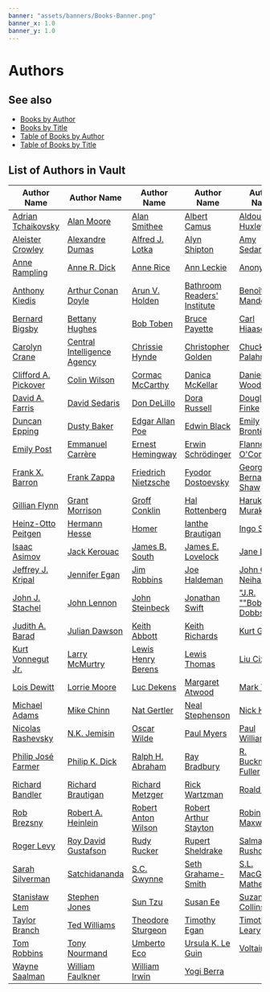 ```yaml
---
banner: "assets/banners/Books-Banner.png"
banner_x: 1.0
banner_y: 1.0
---
```


# Authors

## See also

- [Books by Author](Books_by_Author.md)
- [Books by Title](Books_by_Title.md)
- [Table of Books by Author](Table_of_Books_by_Author.md)
- [Table of Books by Title](Table_of_Books_by_Title.md)

## List of Authors in Vault

| **Author Name** | **Author Name** | **Author Name** | **Author Name** | **Author Name** |
|--|--|--|--|--|
| [Adrian Tchaikovsky](Books/Adrian_Tchaikovsky/Adrian_Tchaikovsky.md) | [Alan Moore](Books/Alan_Moore/Alan_Moore.md) | [Alan Smithee](Books/Alan_Smithee/Alan_Smithee.md) | [Albert Camus](Books/Albert_Camus/Albert_Camus.md) | [Aldous Huxley](Books/Aldous_Huxley/Aldous_Huxley.md) |
| [Aleister Crowley](Books/Aleister_Crowley/Aleister_Crowley.md) | [Alexandre Dumas](Books/Alexandre_Dumas/Alexandre_Dumas.md) | [Alfred J. Lotka](Books/Alfred_J_Lotka/Alfred_J_Lotka.md) | [Alyn Shipton](Books/Alyn_Shipton/Alyn_Shipton.md) | [Amy Sedaris](Books/Amy_Sedaris/Amy_Sedaris.md) |
| [Anne Rampling](Books/Anne_Rampling/Anne_Rampling.md) | [Anne R. Dick](Books/Anne_R_Dick/Anne_R_Dick.md) | [Anne Rice](Books/Anne_Rice/Anne_Rice.md) | [Ann Leckie](Books/Ann_Leckie/Ann_Leckie.md) | [Anonymous](Books/Anonymous/Anonymous.md) |
| [Anthony Kiedis](Books/Anthony_Kiedis/Anthony_Kiedis.md) | [Arthur Conan Doyle](Books/Arthur_Conan_Doyle/Arthur_Conan_Doyle.md) | [Arun V. Holden](Books/Arun_V_Holden/Arun_V_Holden.md) | [Bathroom Readers' Institute](Books/Bathroom_Readers_Institute/Bathroom_Readers_Institute.md) | [Benoît B. Mandelbrot](Books/Benoît_B_Mandelbrot/Benoît_B_Mandelbrot.md) |
| [Bernard Bigsby](Books/Bernard_Bigsby/Bernard_Bigsby.md) | [Bettany Hughes](Books/Bettany_Hughes/Bettany_Hughes.md) | [Bob Toben](Books/Bob_Toben/Bob_Toben.md) | [Bruce Payette](Books/Bruce_Payette/Bruce_Payette.md) | [Carl Hiaasen](Books/Carl_Hiaasen/Carl_Hiaasen.md) |
| [Carolyn Crane](Books/Carolyn_Crane/Carolyn_Crane.md) | [Central Intelligence Agency](Books/Central_Intelligence_Agency/Central_Intelligence_Agency.md) | [Chrissie Hynde](Books/Chrissie_Hynde/Chrissie_Hynde.md) | [Christopher Golden](Books/Christopher_Golden/Christopher_Golden.md) | [Chuck Palahniuk](Books/Chuck_Palahniuk/Chuck_Palahniuk.md) |
| [Clifford A. Pickover](Books/Clifford_A_Pickover/Clifford_A_Pickover.md) | [Colin Wilson](Books/Colin_Wilson/Colin_Wilson.md) | [Cormac McCarthy](Books/Cormac_McCarthy/Cormac_McCarthy.md) | [Danica McKellar](Books/Danica_McKellar/Danica_McKellar.md) | [Daniel Woodrell](Books/Daniel_Woodrell/Daniel_Woodrell.md) |
| [David A. Farris](Books/David_A_Farris/David_A_Farris.md) | [David Sedaris](Books/David_Sedaris/David_Sedaris.md) | [Don DeLillo](Books/Don_DeLillo/Don_DeLillo.md) | [Dora Russell](Books/Dora_Russell/Dora_Russell.md) | [Douglas Finke](Books/Douglas_Finke/Douglas_Finke.md) |
| [Duncan Epping](Books/Duncan_Epping/Duncan_Epping.md) | [Dusty Baker](Books/Dusty_Baker/Dusty_Baker.md) | [Edgar Allan Poe](Books/Edgar_Allan_Poe/Edgar_Allan_Poe.md) | [Edwin Black](Books/Edwin_Black/Edwin_Black.md) | [Emily Brontë](Books/Emily_Brontë/Emily_Brontë.md) |
| [Emily Post](Books/Emily_Post/Emily_Post.md) | [Emmanuel Carrère](Books/Emmanuel_Carrère/Emmanuel_Carrère.md) | [Ernest Hemingway](Books/Ernest_Hemingway/Ernest_Hemingway.md) | [Erwin Schrödinger](Books/Erwin_Schrödinger/Erwin_Schrödinger.md) | [Flannery O'Connor](Books/Flannery_OConnor/Flannery_OConnor.md) |
| [Frank X. Barron](Books/Frank_X_Barron/Frank_X_Barron.md) | [Frank Zappa](Books/Frank_Zappa/Frank_Zappa.md) | [Friedrich Nietzsche](Books/Friedrich_Nietzsche/Friedrich_Nietzsche.md) | [Fyodor Dostoevsky](Books/Fyodor_Dostoevsky/Fyodor_Dostoevsky.md) | [George Bernard Shaw](Books/George_Bernard_Shaw/George_Bernard_Shaw.md) |
| [Gillian Flynn](Books/Gillian_Flynn/Gillian_Flynn.md) | [Grant Morrison](Books/Grant_Morrison/Grant_Morrison.md) | [Groff Conklin](Books/Groff_Conklin/Groff_Conklin.md) | [Hal Rottenberg](Books/Hal_Rottenberg/Hal_Rottenberg.md) | [Haruki Murakami](Books/Haruki_Murakami/Haruki_Murakami.md) |
| [Heinz-Otto Peitgen](Books/Heinz-Otto_Peitgen/Heinz-Otto_Peitgen.md) | [Hermann Hesse](Books/Hermann_Hesse/Hermann_Hesse.md) | [Homer](Books/Homer/Homer.md) | [Ianthe Brautigan](Books/Ianthe_Brautigan/Ianthe_Brautigan.md) | [Ingo Swann](Books/Ingo_Swann/Ingo_Swann.md) |
| [Isaac Asimov](Books/Isaac_Asimov/Isaac_Asimov.md) | [Jack Kerouac](Books/Jack_Kerouac/Jack_Kerouac.md) | [James B. South](Books/James_B_South/James_B_South.md) | [James E. Lovelock](Books/James_E_Lovelock/James_E_Lovelock.md) | [Jane Leavy](Books/Jane_Leavy/Jane_Leavy.md) |
| [Jeffrey J. Kripal](Books/Jeffrey_J_Kripal/Jeffrey_J_Kripal.md) | [Jennifer Egan](Books/Jennifer_Egan/Jennifer_Egan.md) | [Jim Robbins](Books/Jim_Robbins/Jim_Robbins.md) | [Joe Haldeman](Books/Joe_Haldeman/Joe_Haldeman.md) | [John G. Neihardt](Books/John_G_Neihardt/John_G_Neihardt.md) |
| [John J. Stachel](Books/John_J_Stachel/John_J_Stachel.md) | [John Lennon](Books/John_Lennon/John_Lennon.md) | [John Steinbeck](Books/John_Steinbeck/John_Steinbeck.md) | [Jonathan Swift](Books/Jonathan_Swift/Jonathan_Swift.md) | ["J.R. ""Bob"" Dobbs"](Books/JR_Bob_Dobbs/JR_Bob_Dobbs.md) |
| [Judith A. Barad](Books/Judith_A_Barad/Judith_A_Barad.md) | [Julian Dawson](Books/Julian_Dawson/Julian_Dawson.md) | [Keith Abbott](Books/Keith_Abbott/Keith_Abbott.md) | [Keith Richards](Books/Keith_Richards/Keith_Richards.md) | [Kurt Gödel](Books/Kurt_Gödel/Kurt_Gödel.md) |
| [Kurt Vonnegut Jr.](Books/Kurt_Vonnegut_Jr/Kurt_Vonnegut_Jr.md) | [Larry McMurtry](Books/Larry_McMurtry/Larry_McMurtry.md) | [Lewis Henry Berens](Books/Lewis_Henry_Berens/Lewis_Henry_Berens.md) | [Lewis Thomas](Books/Lewis_Thomas/Lewis_Thomas.md) | [Liu Cixin](Books/Liu_Cixin/Liu_Cixin.md) |
| [Lois Dewitt](Books/Lois_Dewitt/Lois_Dewitt.md) | [Lorrie Moore](Books/Lorrie_Moore/Lorrie_Moore.md) | [Luc Dekens](Books/Luc_Dekens/Luc_Dekens.md) | [Margaret Atwood](Books/Margaret_Atwood/Margaret_Atwood.md) | [Mark Twain](Books/Mark_Twain/Mark_Twain.md) |
| [Michael Adams](Books/Michael_Adams/Michael_Adams.md) | [Mike Chinn](Books/Mike_Chinn/Mike_Chinn.md) | [Nat Gertler](Books/Nat_Gertler/Nat_Gertler.md) | [Neal Stephenson](Books/Neal_Stephenson/Neal_Stephenson.md) | [Nick Hornby](Books/Nick_Hornby/Nick_Hornby.md) |
| [Nicolas Rashevsky](Books/Nicolas_Rashevsky/Nicolas_Rashevsky.md) | [N.K. Jemisin](Books/NK_Jemisin/NK_Jemisin.md) | [Oscar Wilde](Books/Oscar_Wilde/Oscar_Wilde.md) | [Paul Myers](Books/Paul_Myers/Paul_Myers.md) | [Paul Williams](Books/Paul_Williams/Paul_Williams.md) |
| [Philip José Farmer](Books/Philip_José_Farmer/Philip_José_Farmer.md) | [Philip K. Dick](Books/Philip_K_Dick/Philip_K_Dick.md) | [Ralph H. Abraham](Books/Ralph_H_Abraham/Ralph_H_Abraham.md) | [Ray Bradbury](Books/Ray_Bradbury/Ray_Bradbury.md) | [R. Buckminster Fuller](Books/R_Buckminster_Fuller/R_Buckminster_Fuller.md) |
| [Richard Bandler](Books/Richard_Bandler/Richard_Bandler.md) | [Richard Brautigan](Books/Richard_Brautigan/Richard_Brautigan.md) | [Richard Metzger](Books/Richard_Metzger/Richard_Metzger.md) | [Rick Wartzman](Books/Rick_Wartzman/Rick_Wartzman.md) | [Roald Dahl](Books/Roald_Dahl/Roald_Dahl.md) |
| [Rob Brezsny](Books/Rob_Brezsny/Rob_Brezsny.md) | [Robert A. Heinlein](Books/Robert_A_Heinlein/Robert_A_Heinlein.md) | [Robert Anton Wilson](Books/Robert_Anton_Wilson/Robert_Anton_Wilson.md) | [Robert Arthur Stayton](Books/Robert_Arthur_Stayton/Robert_Arthur_Stayton.md) | [Robin Maxwell](Books/Robin_Maxwell/Robin_Maxwell.md) |
| [Roger Levy](Books/Roger_Levy/Roger_Levy.md) | [Roy David Gustafson](Books/Roy_David_Gustafson/Roy_David_Gustafson.md) | [Rudy Rucker](Books/Rudy_Rucker/Rudy_Rucker.md) | [Rupert Sheldrake](Books/Rupert_Sheldrake/Rupert_Sheldrake.md) | [Salman Rushdie](Books/Salman_Rushdie/Salman_Rushdie.md) |
| [Sarah Silverman](Books/Sarah_Silverman/Sarah_Silverman.md) | [Satchidananda](Books/Satchidananda/Satchidananda.md) | [S.C. Gwynne](Books/SC_Gwynne/SC_Gwynne.md) | [Seth Grahame-Smith](Books/Seth_Grahame-Smith/Seth_Grahame-Smith.md) | [S.L. MacGregor Mathers](Books/SL_MacGregor_Mathers/SL_MacGregor_Mathers.md) |
| [Stanisław Lem](Books/Stanisław_Lem/Stanisław_Lem.md) | [Stephen Jones](Books/Stephen_Jones/Stephen_Jones.md) | [Sun Tzu](Books/Sun_Tzu/Sun_Tzu.md) | [Susan Ee](Books/Susan_Ee/Susan_Ee.md) | [Suzanne Collins](Books/Suzanne_Collins/Suzanne_Collins.md) |
| [Taylor Branch](Books/Taylor_Branch/Taylor_Branch.md) | [Ted Williams](Books/Ted_Williams/Ted_Williams.md) | [Theodore Sturgeon](Books/Theodore_Sturgeon/Theodore_Sturgeon.md) | [Timothy Egan](Books/Timothy_Egan/Timothy_Egan.md) | [Timothy Leary](Books/Timothy_Leary/Timothy_Leary.md) |
| [Tom Robbins](Books/Tom_Robbins/Tom_Robbins.md) | [Tony Nourmand](Books/Tony_Nourmand/Tony_Nourmand.md) | [Umberto Eco](Books/Umberto_Eco/Umberto_Eco.md) | [Ursula K. Le Guin](Books/Ursula_K_Le_Guin/Ursula_K_Le_Guin.md) | [Voltaire](Books/Voltaire/Voltaire.md) |
| [Wayne Saalman](Books/Wayne_Saalman/Wayne_Saalman.md) | [William Faulkner](Books/William_Faulkner/William_Faulkner.md) | [William Irwin](Books/William_Irwin/William_Irwin.md) | [Yogi Berra](Books/Yogi_Berra/Yogi_Berra.md) |

